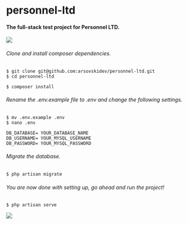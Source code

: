 # personnel-ltd

#### The full-stack test project for Personnel LTD.

<img src="https://i.imgur.com/U0KHCMM.png"/>

###### Clone and install composer dependencies.

```
$ git clone git@github.com:arsovskidev/personnel-ltd.git
$ cd personnel-ltd

$ composer install
```

###### Rename the .env.example file to .env and change the following settings.

```
$ mv .env.example .env
$ nano .env

DB_DATABASE= YOUR_DATABASE_NAME
DB_USERNAME= YOUR_MYSQL_USERNAME
DB_PASSWORD= YOUR_MYSQL_PASSWORD
```

###### Migrate the database.

```
$ php artisan migrate
```

###### You are now done with setting up, go ahead and run the project!

```
$ php artisan serve
```


<img src="https://i.imgur.com/PrMLoIC.png"/>
